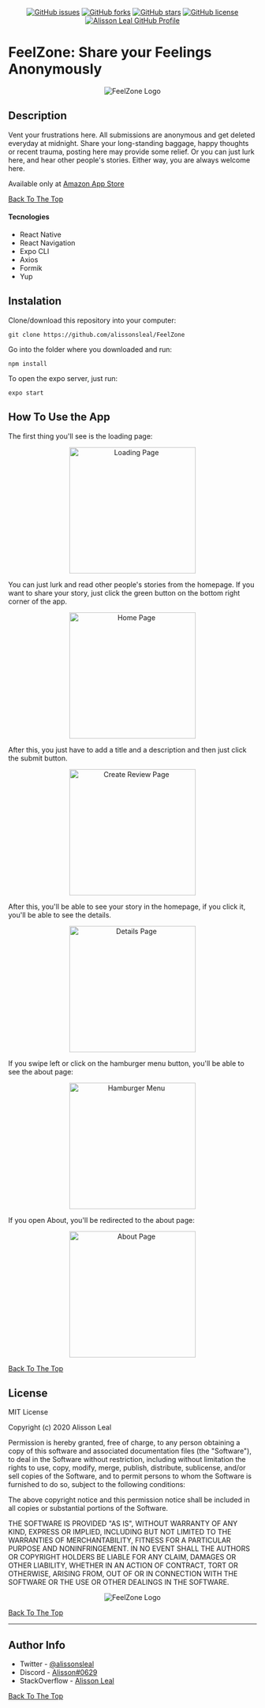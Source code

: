 <p align="center">
    <a href="https://github.com/Alissonsleal/FeelZone/issues"><img alt="GitHub issues" src="https://img.shields.io/github/issues/Alissonsleal/FeelZone?color=sucess&style=flat-square"></a>
    <a href="https://github.com/Alissonsleal/FeelZone/network"><img alt="GitHub forks" src="https://img.shields.io/github/forks/Alissonsleal/FeelZone?color=sucess&style=flat-square"></a>
    <a href="https://github.com/Alissonsleal/FeelZone/stargazers"><img alt="GitHub stars" src="https://img.shields.io/github/stars/Alissonsleal/FeelZone?color=sucess&style=flat-square"></a>
    <a href="https://github.com/Alissonsleal/FeelZone/blob/master/LICENSE"><img alt="GitHub license" src="https://img.shields.io/github/license/Alissonsleal/FeelZone?color=sucess&style=flat-square"></a>
    <a href="https://github.com/Alissonsleal/"><img alt="Alisson Leal GitHub Profile" src="https://img.shields.io/badge/made%20by-Alisson%20Leal-sucess?style=flat-square&logo=appveyor"></a>
</p>

# FeelZone: Share your Feelings Anonymously

<p align="center">
<img src="./assets/icon.png" alt="FeelZone Logo">
</p>

## Description

Vent your frustrations here. All submissions are anonymous and get deleted everyday at midnight. Share your long-standing baggage, happy thoughts or recent trauma, posting here may provide some relief. Or you can just lurk here, and hear other people's stories. Either way, you are always welcome here.

Available only at [Amazon App Store](https://www.amazon.com.br/dp/B08GL4NNXW/)

[Back To The Top](#Description)

#### Tecnologies

- React Native
- React Navigation
- Expo CLI
- Axios
- Formik
- Yup

## Instalation

Clone/download this repository into your computer:

`git clone https://github.com/alissonsleal/FeelZone`

Go into the folder where you downloaded and run:

`npm install`

To open the expo server, just run:

`expo start`

## How To Use the App

The first thing you'll see is the loading page:

<p align="center">
<img src="./assets/Screenshots/LoadingPage.png" alt="Loading Page" width="256px">
</p>

You can just lurk and read other people's stories from the homepage. If you want to share your story, just click the green button on the bottom right corner of the app.

<p align="center">
<img src="./assets/Screenshots/HomePage.png" alt="Home Page" width="256px">
</p>

After this, you just have to add a title and a description and then just click the submit button.

<p align="center">
<img src="./assets/Screenshots/CreateReviewPage_Written.png" alt="Create Review Page" width="256px">
</p>

After this, you'll be able to see your story in the homepage, if you click it, you'll be able to see the details.

<p align="center">
<img src="./assets/Screenshots/DetailsPage.png" alt="Details Page" width="256px">
</p>

If you swipe left or click on the hamburger menu button, you'll be able to see the about page:

<p align="center">
<img src="./assets/Screenshots/HamburgerMenu.png" alt="Hamburger Menu" width="256px">
</p>

If you open About, you'll be redirected to the about page:

<p align="center">
<img src="./assets/Screenshots/AboutPage.png" alt="About Page" width="256px">
</p>

[Back To The Top](#Description)

## License

MIT License

Copyright (c) 2020 Alisson Leal

Permission is hereby granted, free of charge, to any person obtaining a copy
of this software and associated documentation files (the "Software"), to deal
in the Software without restriction, including without limitation the rights
to use, copy, modify, merge, publish, distribute, sublicense, and/or sell
copies of the Software, and to permit persons to whom the Software is
furnished to do so, subject to the following conditions:

The above copyright notice and this permission notice shall be included in all
copies or substantial portions of the Software.

THE SOFTWARE IS PROVIDED "AS IS", WITHOUT WARRANTY OF ANY KIND, EXPRESS OR
IMPLIED, INCLUDING BUT NOT LIMITED TO THE WARRANTIES OF MERCHANTABILITY,
FITNESS FOR A PARTICULAR PURPOSE AND NONINFRINGEMENT. IN NO EVENT SHALL THE AUTHORS OR COPYRIGHT HOLDERS BE LIABLE FOR ANY CLAIM, DAMAGES OR OTHER LIABILITY, WHETHER IN AN ACTION OF CONTRACT, TORT OR OTHERWISE, ARISING FROM, OUT OF OR IN CONNECTION WITH THE SOFTWARE OR THE USE OR OTHER DEALINGS IN THE SOFTWARE.

<p align="center">
<img src="./assets/icon.png" alt="FeelZone Logo">
</p>

[Back To The Top](#Description)

---

## Author Info

- Twitter - [@alissonsleal](https://twitter.com/alissonsleal)
- Discord - [Alisson#0629](https://discord.com/)
- StackOverflow - [Alisson Leal](https://stackoverflow.com/users/14122260/alisson-leal)

[Back To The Top](#Description)
